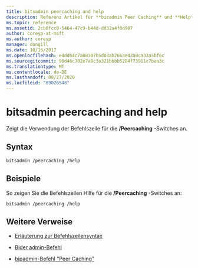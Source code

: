```yaml
---
title: bitsadmin peercaching and help
description: Referenz Artikel für **bizadmin Peer Caching** und **Help**, in dem die Befehlszeilen Verwendung für die/Peercaching-Switches angezeigt wird.
ms.topic: reference
ms.assetid: 2cb0fcc0-5464-47c9-b44d-dd32a4f0d907
author: coreyp-at-msft
ms.author: coreyp
manager: dongill
ms.date: 10/16/2017
ms.openlocfilehash: e4dd64c7a08307b5d03ab266ae43a0ca33a5bf6c
ms.sourcegitcommit: 96d46c702e7a9c3a321bbbb5284f73911c7baa3c
ms.translationtype: MT
ms.contentlocale: de-DE
ms.lasthandoff: 08/27/2020
ms.locfileid: "89026548"
---
```

# <a name="bitsadmin-peercaching-and-help"></a>bitsadmin peercaching and help

Zeigt die Verwendung der Befehlszeile für die **/Peercaching** -Switches an.

## <a name="syntax"></a>Syntax

```
bitsadmin /peercaching /help
```

## <a name="examples"></a>Beispiele

So zeigen Sie die Befehlszeilen Hilfe für die **/Peercaching** -Switches an:

```
bitsadmin /peercaching /help
```

## <a name="additional-references"></a>Weitere Verweise

- [Erläuterung zur Befehlszeilensyntax](command-line-syntax-key.md)

- [Bider admin-Befehl](bitsadmin.md)

- [bipadmin-Befehl "Peer Caching"](bitsadmin-peercaching.md)
